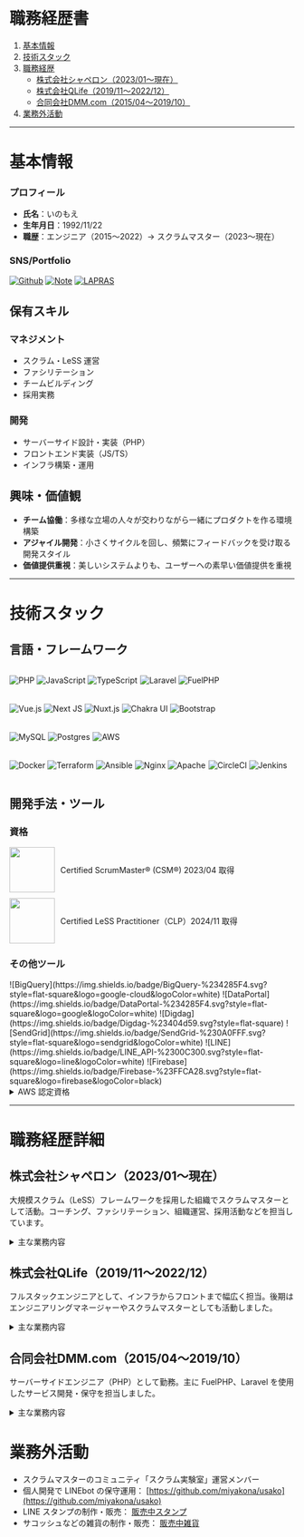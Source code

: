 # 職務経歴書

1. [基本情報](#basic)
1. [技術スタック](#skills)
1. [職務経歴](#carrer)
    - [株式会社シャペロン（2023/01〜現在）](#carrer_shaperon)
    - [株式会社QLife（2019/11〜2022/12）](#carrer_qlife)
    - [合同会社DMM.com（2015/04〜2019/10）](#carrer_dmm)
1. [業務外活動](#private)

---

<a id="basic"></a>

# 基本情報

### プロフィール
- **氏名**：いのもえ
- **生年月日**：1992/11/22
- **職歴**：エンジニア（2015〜2022）→ スクラムマスター（2023〜現在）

### SNS/Portfolio
[![Github](https://img.shields.io/badge/GitHub-miyakona-%2312100E.svg?style=flat-square&logo=Github&logoColor=white)](https://github.com/miyakona)
[![Note](https://img.shields.io/badge/note.com-miyakona-41C9B4?style=flat-square&logo=note&logoColor=white)](https://note.com/miyakona)
[![LAPRAS](https://img.shields.io/badge/LAPRAS-miyakona-00A1E9?style=flat-square&logo=lapras&logoColor=white)](https://lapras.com/public/miyakona)

## 保有スキル

### マネジメント
- スクラム・LeSS 運営
- ファシリテーション
- チームビルディング
- 採用実務

### 開発
- サーバーサイド設計・実装（PHP）
- フロントエンド実装（JS/TS）
- インフラ構築・運用

## 興味・価値観

- **チーム協働**：多様な立場の人々が交わりながら一緒にプロダクトを作る環境構築
- **アジャイル開発**：小さくサイクルを回し、頻繁にフィードバックを受け取る開発スタイル
- **価値提供重視**：美しいシステムよりも、ユーザーへの素早い価値提供を重視

---

<a id="skills"></a>

# 技術スタック

## 言語・フレームワーク

<div style="display: flex; flex-wrap: wrap; gap: 5px;">

<!-- 言語 -->
![PHP](https://img.shields.io/badge/php-%23777BB4.svg?style=flat-square&logo=php&logoColor=white)
![JavaScript](https://img.shields.io/badge/javascript-%23323330.svg?style=flat-square&logo=javascript&logoColor=%23F7DF1E)
![TypeScript](https://img.shields.io/badge/typescript-%23007ACC.svg?style=flat-square&logo=typescript&logoColor=white)

<!-- バックエンド -->
![Laravel](https://img.shields.io/badge/laravel-%23FF2D20.svg?style=flat-square&logo=laravel&logoColor=white)
![FuelPHP](https://img.shields.io/badge/FuelPHP-%23404d59.svg?style=flat-square)

<!-- フロントエンド -->
![Vue.js](https://img.shields.io/badge/vuejs-%2335495e.svg?style=flat-square&logo=vuedotjs&logoColor=%234FC08D)
![Next JS](https://img.shields.io/badge/Next-black?style=flat-square&logo=next.js&logoColor=white)
![Nuxt.js](https://img.shields.io/badge/Nuxt.js-%234FC08D.svg?style=flat-square&logo=nuxt.js&logoColor=white)
![Chakra UI](https://img.shields.io/badge/Chakra_UI-%23319795.svg?style=flat-square&logo=chakra-ui&logoColor=white)
![Bootstrap](https://img.shields.io/badge/Bootstrap-7952B3?style=flat-square&logo=bootstrap&logoColor=white)

<!-- DB -->
![MySQL](https://img.shields.io/badge/mysql-%2300f.svg?style=flat-square&logo=mysql&logoColor=white)
![Postgres](https://img.shields.io/badge/postgres-%23316192.svg?style=flat-square&logo=postgresql&logoColor=white)

<!-- クラウド -->
![AWS](https://img.shields.io/badge/AWS-%23FF9900.svg?style=flat-square&logo=amazon-aws&logoColor=white)

<!-- インフラ -->
![Docker](https://img.shields.io/badge/docker-%230db7ed.svg?style=flat-square&logo=docker&logoColor=white)
![Terraform](https://img.shields.io/badge/terraform-%235835CC.svg?style=flat-square&logo=terraform&logoColor=white)
![Ansible](https://img.shields.io/badge/ansible-%231A1918.svg?style=flat-square&logo=ansible&logoColor=white)
![Nginx](https://img.shields.io/badge/nginx-%23009639.svg?style=flat-square&logo=nginx&logoColor=white)
![Apache](https://img.shields.io/badge/apache-%23D42029.svg?style=flat-square&logo=apache&logoColor=white)

<!-- CI/CD -->
![CircleCI](https://img.shields.io/badge/CircleCI-%23161616.svg?style=flat-square&logo=circleci&logoColor=white)
![Jenkins](https://img.shields.io/badge/Jenkins-%232C5263.svg?style=flat-square&logo=jenkins&logoColor=white)

</div>

## 開発手法・ツール

### 資格
<div style="display: flex; gap: 10px; align-items: center;">
<img src="https://bcert.me/bc/html/img/badges/generated/badge-7227.png" width="80">
<div>Certified ScrumMaster® (CSM®) 2023/04 取得</div>
</div>

<div style="display: flex; gap: 10px; align-items: center; margin-top: 10px;">
<img src="https://less.works/badges/certified-less-practitioner.png" width="80">
<div>Certified LeSS Practitioner（CLP）2024/11 取得</div>
</div>

### その他ツール
<div style="display: flex; flex-wrap: wrap; gap: 5px;">
<!-- データ処理 -->
![BigQuery](https://img.shields.io/badge/BigQuery-%234285F4.svg?style=flat-square&logo=google-cloud&logoColor=white)
![DataPortal](https://img.shields.io/badge/DataPortal-%234285F4.svg?style=flat-square&logo=google&logoColor=white)
![Digdag](https://img.shields.io/badge/Digdag-%23404d59.svg?style=flat-square)
<!-- 外部サービス -->
![SendGrid](https://img.shields.io/badge/SendGrid-%230A0FFF.svg?style=flat-square&logo=sendgrid&logoColor=white)
![LINE](https://img.shields.io/badge/LINE_API-%2300C300.svg?style=flat-square&logo=line&logoColor=white)
![Firebase](https://img.shields.io/badge/Firebase-%23FFCA28.svg?style=flat-square&logo=firebase&logoColor=black)
</div>

<!-- AWS資格情報 -->
<details>
<summary>AWS 認定資格</summary>
AWS Certified Solutions Architect - Associate（2021/06 取得）
</details>

---
<a id="carrer"></a>

# 職務経歴詳細

<a id="carrer_shaperon"></a>

## 株式会社シャペロン（2023/01〜現在）

大規模スクラム（LeSS）フレームワークを採用した組織でスクラムマスターとして活動。コーチング、ファシリテーション、組織運営、採用活動などを担当しています。

<details>
<summary>主な業務内容</summary>

### スクラムマスター業務（2023/01〜現在）
- **チーム体制**：PO 1 名、3 チーム（エンジニア 10 名程度、PdM 2 名）、SM 2 名

#### コーチング・促進活動
- スクラム・LeSS の原理原則に基づく自律的チーム支援
- 新メンバーオンボーディング支援、勉強会実施
- ワークショップ企画・実施（PBI 作成、レトロスペクティブなど）
- 社内コミュニティでのアジャイル関連情報の定期共有
- 社内外での知識共有活動を通じて組織全体のアジャイル成熟度向上に貢献
- 新任 SM の立ち上げ支援により、 3 ヶ月で自律的な活動が可能な状態へ導いた

#### ファシリテーション
- リモート環境での効果的な意見抽出・可視化手法の考案と実践
  - [関連記事公開](https://note.com/miyakona/m/mdbbbee2284ad)
- 重要議題の合意形成支援（Done の定義、スプリント期間変更など）
- チーム間連携の改善、フィーチャーチーム化支援
- 全社オフサイトミーティングの企画・運営、当日ファシリテーション

#### 組織開発
- 全社オフサイトミーティングの企画・運営
- 組織ビジョン策定と浸透施策の検討
- チーム構造の最適化（スクラムチームと LeSS チームの統合）を 3 か月程度で完遂
  - スクラムチームへの LeSS 説明と理解促進
  - 各メンバーとの個別面談（1on1）実施
  - 統合に関する課題管理と解決支援
- 部門 OKR 策定支援、経営層との課題協議
- CTO 退職に伴う権限分担（PO と協力）
  - 人事評価方法の検討と実施
  - 開発 生産性 指標（PR 生存期間など）の可視化
  - 勤怠状況の可視化と改善
  - 有料開発ツール（Cursor など）のアカウント管理
- 社内コミュニティ活性化支援
  - アジャイルコミュニティのモデルケース化
  - 外部アジャイルコーチによる週次ティーチングの調整・実施

#### プロジェクト支援
- 要件定義ワークショップの実施（ユーザーストーリーマッピングなど）
- 大規模プロジェクトのファシリテーション
- 振り返りワークの計画・実施

### 採用・コーポレート業務（2023/03〜現在）
- **採用活動**
  - エンジニア・SM 候補者のスクリーニングとスカウト
  - 採用プロセスの設計・改善
  - 面接官として参加

- **業務 効率化 支援**
  - OKR 可視化ツールの開発（Google Apps Script）
  - ツールの運用マニュアル作成

</details>

<a id="carrer_qlife"></a>

## 株式会社QLife（2019/11〜2022/12）

フルスタックエンジニアとして、インフラからフロントまで幅広く担当。後期はエンジニアリングマネージャーやスクラムマスターとしても活動しました。

<details>
<summary>主な業務内容</summary>

### 組織マネジメント（2022/06〜2022/12）
- **エンジニアリングマネージャー**
  - **チーム体制**：6 名のチームマネジメント（社員 3 名、業務委託 3 名）
  - 採用活動、評価・目標設定、キャリア支援
  - 業務割り当て、進捗管理

### 治験関連サービス
- **治験CRMサービスの保守・運用**（2021/05〜2022/12）
  - **チーム体制**：エンジニア 4 名、PO 1 名、SM 1 名（兼任）
  - **役割**：スクラムマスター兼プロダクトオーナー、開発メンバー
  - **使用技術**：PHP（Laravel）、AWS、PostgreSQL、Vue.js、Terraform
  - ユーザーヒアリングから PBI 作成、DX 改善、CI 整備、障害対応
  - スクラムイベント運営、ワークショップ計画・実施

- **会員基盤システム構築**（2022/05〜2022/07）
  - **チーム体制**：エンジニア 3 名、PO 1 名
  - **役割**：進行役（途中参画）
  - 停滞プロジェクトの進行役として参画
  - 要求整理、システム変更の可視化、ステークホルダー調整

- **コールセンター向けシステム構築**（2021/05〜2021/08）
  - **チーム体制**：エンジニア 2 名、PO 1 名
  - **使用技術**：TypeScript、Next.js、AWS、Chakra UI
  - 設計から実装まで担当

- **治験CRMサービスの保守・運用**（2019/11〜2021/06）
  - **チーム体制**：エンジニア 3 名、PO 1 名
  - **使用技術**：PHP（Laravel）、AWS、PostgreSQL
  - 一括登録・更新機能、画像機能の追加
  - BigQuery + DataPortal によるデータの可視化・環境整備

### メディアサイト
- **メディアサービス保守・運用**（2019/11〜2022/04）
  - **チーム体制**：エンジニア 5 名
  - **使用技術**：PHP（Laravel）、MySQL、AWS
  - 病院検索、お薬検索などのサービス対応
  - 仕様不明な機能のリバースエンジニアリングと復旧対応
  - バッチ処理実装、障害対応、運用改善ツール開発

</details>

<a id="carrer_dmm"></a>

## 合同会社DMM.com（2015/04〜2019/10）

サーバーサイドエンジニア（PHP）として勤務。主に FuelPHP、Laravel を使用したサービス開発・保守を担当しました。

<details>
<summary>主な業務内容</summary>

### 電子書籍サービス関連
- **読み放題機能追加**（2019/04〜2019/10）
  - **チーム体制**：エンジニア 7 名、PO 1 名
  - **役割**：実装担当、チームビルディング支援
  - **使用技術**：PHP（Laravel）、MySQL、AWS
  - 進捗が停滞していたプロジェクトの巻き返し
  - サブスクリプション型サービスの設計・実装
  
- **AWS移行プロジェクト**（2018/10〜2019/04）
  - **チーム体制**：エンジニア 5 名、インフラ担当 3 名
  - **役割**：移行計画策定、実装担当
  - **使用技術**：AWS（EC2、RDS、ELB、CloudFront）、Ansible、Docker
  - オンプレミスから AWS への移行を推進（日売上 4000 万円規模のサービス）
  - スケジュール管理、影響調査、リリース計画策定
  - ステークホルダー調整、進捗報告
  
- **サービス保守・運用**（2015/10〜2019/10）
  - **チーム体制**：エンジニア 10 名（フェーズにより変動）
  - **使用技術**：PHP（FuelPHP/Laravel）、MySQL、Jenkins
  - クーポン機能・セット販売機能の実装
  - レガシーシステムのリプレイス（PHP5.3→PHP7）
  - 障害対応、深夜メンテナンス実施

### その他プロジェクト
- **DMM スクラッチ立ち上げ**（2017/07〜2017/12）
  - **チーム体制**：エンジニア 5 名、デザイナー 2 名、PO 1 名
  - **役割**：開発メンバー
  - **使用技術**：PHP（Laravel）、MySQL、jQuery
  - 月間売上 1 億円規模の新サービス立ち上げ
  - 管理画面・ユーザー向け画面の実装
  - テスト項目作成、リリース準備
  
- **DMM okan立ち上げ**（2016/07〜2016/12）
  - **チーム体制**：エンジニア 4 名、オフショア開発 6 名、PO 1 名
  - **役割**：開発メンバー、オフショア連携担当
  - **使用技術**：PHP（Laravel）、MySQL、AngularJS
  - BtoCtoC サービスの立ち上げ
  - オフショア開発チームとの連携、API 設計
  - 新人エンジニア育成、チームビルディング

- **全社API リプレイス**（2015/06〜2015/10）
  - **チーム体制**：エンジニア 3 名
  - **役割**：仕様書 作成 担当
  - **使用技術**：PHP、Java
  - 全サービス利用の API 仕様書の作成（売上 2,211 億円/年規模）
  - 外部・内部仕様書の作成、開発サポート
  - 社内への API 啓蒙活動

### 社内活動
- 技術書輪読会の主催（週 1 回、1 年間継続）
- 新卒社員のメンター（2 年間で 3 名担当）
- 社内勉強会での登壇（年 2 回程度）

</details>

<a id="private"></a>

# 業務外活動

- スクラムマスターのコミュニティ「スクラム実験室」運営メンバー
- 個人開発で LINEbot の保守運用： [https://github.com/miyakona/usako](https://github.com/miyakona/usako)
- LINE スタンプの制作・販売： [販売中スタンプ](https://store.line.me/stickershop/author/241940)
- サコッシュなどの雑貨の制作・販売： [販売中雑貨](https://miyakona.booth.pm/)
